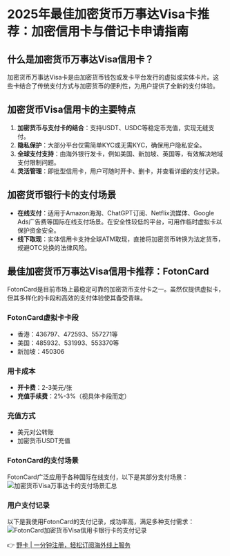 # 2025年最佳加密货币万事达Visa卡推荐：加密信用卡与借记卡申请指南

## 什么是加密货币万事达Visa信用卡？

加密货币万事达Visa卡是由加密货币钱包或发卡平台发行的虚拟或实体卡片。这些卡结合了传统支付方式与加密货币的便利性，为用户提供了全新的支付体验。

## 加密货币Visa信用卡的主要特点

1. **加密货币与支付卡的结合**：支持USDT、USDC等稳定币充值，实现无缝支付。
2. **隐私保护**：大部分平台仅需简单KYC或无需KYC，确保用户隐私安全。
3. **全球支付支持**：由海外银行发卡，例如美国、新加坡、英国等，有效解决地域支付限制问题。
4. **灵活管理**：即批型信用卡，用户可随时开卡、删卡，并查看详细的支付记录。

## 加密货币银行卡的支付场景

- **在线支付**：适用于Amazon海淘、ChatGPT订阅、Netflix流媒体、Google Ads广告费等国际在线支付场景。在安全性较低的平台，可用作临时虚拟卡以保护资金安全。
- **线下取现**：实体信用卡支持全球ATM取现，直接将加密货币转换为法定货币，规避OTC兑换的法律风险。

## 最佳加密货币万事达Visa信用卡推荐：FotonCard

FotonCard是目前市场上最稳定可靠的加密货币支付卡之一。虽然仅提供虚拟卡，但其多样化的卡段和高效的支付体验使其备受青睐。

### FotonCard虚拟卡卡段
- 香港：436797、472593、557271等
- 美国：485932、531993、553370等
- 新加坡：450306

### 用卡成本
- **开卡费**：2-3美元/张
- **充值手续费**：2%-3%（视具体卡段而定）

### 充值方式
- 美元对公转账
- 加密货币USDT充值

### FotonCard的支付场景
FotonCard广泛应用于各种国际在线支付，以下是其部分支付场景：
![加密货币Visa万事达卡的支付场景汇总](https://bbtdd.com/wp-content/uploads/img/47617590098208.webp)

### 用户支付记录
以下是我使用FotonCard的支付记录，成功率高，满足多种支付需求：
![FotonCard加密货币Visa信用卡银行卡的支付记录](https://bbtdd.com/wp-content/uploads/img/363137065128376.webp)

👉 [野卡 | 一分钟注册，轻松订阅海外线上服务](https://bbtdd.com/yeka)